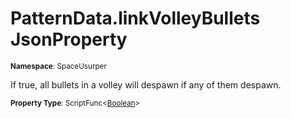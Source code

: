 # PatternData.linkVolleyBullets JsonProperty

<small>**Namespace**: SpaceUsurper</small>

If true, all bullets in a volley will despawn if any of them despawn.

<small>**Property Type**: ScriptFunc&lt;[Boolean](https://docs.microsoft.com/en-us/dotnet/api/system.boolean?view=netframework-4.5)&gt;</small>


